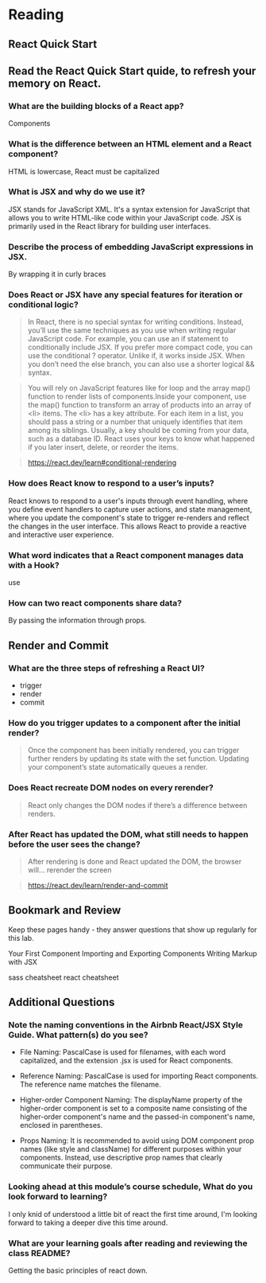# Reading
## React Quick Start

## Read the React Quick Start quide, to refresh your memory on React.

### What are the building blocks of a React app?

Components

### What is the difference between an HTML element and a React component?

HTML is lowercase, React must be capitalized

### What is JSX and why do we use it?

JSX stands for JavaScript XML. It's a syntax extension for JavaScript that allows you to write HTML-like code within your JavaScript code. JSX is primarily used in the React library for building user interfaces.

### Describe the process of embedding JavaScript expressions in JSX.

By wrapping it in curly braces


### Does React or JSX have any special features for iteration or conditional logic?

> In React, there is no special syntax for writing conditions. Instead, you’ll use the same techniques as you use when writing regular JavaScript code. For example, you can use an if statement to conditionally include JSX. If you prefer more compact code, you can use the conditional ? operator. Unlike if, it works inside JSX. When you don’t need the else branch, you can also use a shorter logical && syntax.

> You will rely on JavaScript features like for loop and the array map() function to render lists of components.Inside your component, use the map() function to transform an array of products into an array of \<li> items. The \<li> has a key attribute. For each item in a list, you should pass a string or a number that uniquely identifies that item among its siblings. Usually, a key should be coming from your data, such as a database ID. React uses your keys to know what happened if you later insert, delete, or reorder the items.

> https://react.dev/learn#conditional-rendering


### How does React know to respond to a user’s inputs?

 React knows to respond to a user's inputs through event handling, where you define event handlers to capture user actions, and state management, where you update the component's state to trigger re-renders and reflect the changes in the user interface. This allows React to provide a reactive and interactive user experience.

### What word indicates that a React component manages data with a Hook?

use

### How can two react components share data?

By passing the information through props. 

## Render and Commit

### What are the three steps of refreshing a React UI?

- trigger
- render
- commit

### How do you trigger updates to a component after the initial render?

> Once the component has been initially rendered, you can trigger further renders by updating its state with the set function. Updating your component’s state automatically queues a render. 

### Does React recreate DOM nodes on every rerender?

> React only changes the DOM nodes if there’s a difference between renders.

### After React has updated the DOM, what still needs to happen before the user sees the change?

> After rendering is done and React updated the DOM, the browser will... rerender the screen

> https://react.dev/learn/render-and-commit

## Bookmark and Review
Keep these pages handy - they answer questions that show up regularly for this lab.

Your First Component
Importing and Exporting Components
Writing Markup with JSX

sass cheatsheet
react cheatsheet

## Additional Questions
### Note the naming conventions in the Airbnb React/JSX Style Guide. What pattern(s) do you see?

- File Naming: PascalCase is used for filenames, with each word capitalized, and the extension .jsx is used for React components.

- Reference Naming: PascalCase is used for importing React components. The reference name matches the filename.

- Higher-order Component Naming: The displayName property of the higher-order component is set to a composite name consisting of the higher-order component's name and the passed-in component's name, enclosed in parentheses.

- Props Naming: It is recommended to avoid using DOM component prop names (like style and className) for different purposes within your components. Instead, use descriptive prop names that clearly communicate their purpose.

### Looking ahead at this module’s course schedule, What do you look forward to learning?

I only knid of understood a little bit of react the first time around, I'm looking forward to taking a deeper dive this time around. 

### What are your learning goals after reading and reviewing the class README?

Getting the basic principles of react down. 
